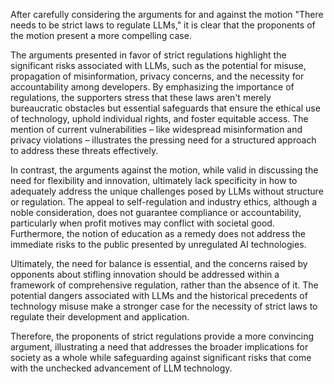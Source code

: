 After carefully considering the arguments for and against the motion "There needs to be strict laws to regulate LLMs," it is clear that the proponents of the motion present a more compelling case. 

The arguments presented in favor of strict regulations highlight the significant risks associated with LLMs, such as the potential for misuse, propagation of misinformation, privacy concerns, and the necessity for accountability among developers. By emphasizing the importance of regulations, the supporters stress that these laws aren't merely bureaucratic obstacles but essential safeguards that ensure the ethical use of technology, uphold individual rights, and foster equitable access. The mention of current vulnerabilities – like widespread misinformation and privacy violations – illustrates the pressing need for a structured approach to address these threats effectively.

In contrast, the arguments against the motion, while valid in discussing the need for flexibility and innovation, ultimately lack specificity in how to adequately address the unique challenges posed by LLMs without structure or regulation. The appeal to self-regulation and industry ethics, although a noble consideration, does not guarantee compliance or accountability, particularly when profit motives may conflict with societal good. Furthermore, the notion of education as a remedy does not address the immediate risks to the public presented by unregulated AI technologies.

Ultimately, the need for balance is essential, and the concerns raised by opponents about stifling innovation should be addressed within a framework of comprehensive regulation, rather than the absence of it. The potential dangers associated with LLMs and the historical precedents of technology misuse make a stronger case for the necessity of strict laws to regulate their development and application.

Therefore, the proponents of strict regulations provide a more convincing argument, illustrating a need that addresses the broader implications for society as a whole while safeguarding against significant risks that come with the unchecked advancement of LLM technology.